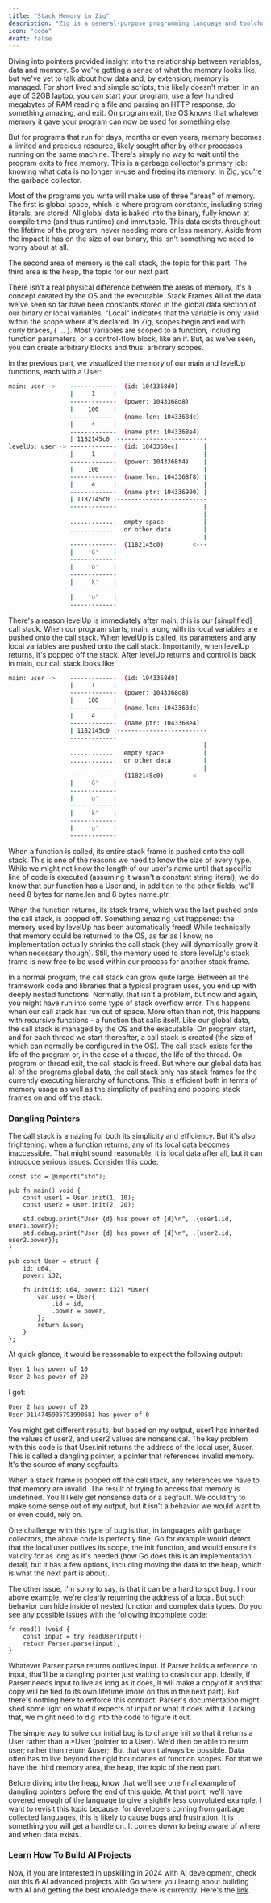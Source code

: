 ```yaml
---
title: "Stack Memory in Zig"
description: "Zig is a general-purpose programming language and toolchain for maintaining robust, optimal, and reusable software."
icon: "code"
draft: false
---
```


Diving into pointers provided insight into the relationship between variables, data and memory. So we're getting a sense of what the memory looks like, but we've yet to talk about how data and, by extension, memory is managed. For short lived and simple scripts, this likely doesn't matter. In an age of 32GB laptop, you can start your program, use a few hundred megabytes of RAM reading a file and parsing an HTTP response, do something amazing, and exit. On program exit, the OS knows that whatever memory it gave your program can now be used for something else.

But for programs that run for days, months or even years, memory becomes a limited and precious resource, likely sought after by other processes running on the same machine. There's simply no way to wait until the program exits to free memory. This is a garbage collector's primary job: knowing what data is no longer in-use and freeing its memory. In Zig, you're the garbage collector.

Most of the programs you write will make use of three "areas" of memory. The first is global space, which is where program constants, including string literals, are stored. All global data is baked into the binary, fully known at compile time (and thus runtime) and immutable. This data exists throughout the lifetime of the program, never needing more or less memory. Aside from the impact it has on the size of our binary, this isn't something we need to worry about at all.

The second area of memory is the call stack, the topic for this part. The third area is the heap, the topic for our next part.

There isn't a real physical difference between the areas of memory, it's a concept created by the OS and the executable.
Stack Frames
All of the data we've seen so far have been constants stored in the global data section of our binary or local variables. "Local" indicates that the variable is only valid within the scope where it's declared. In Zig, scopes begin and end with curly braces, { ... }. Most variables are scoped to a function, including function parameters, or a control-flow block, like an if. But, as we've seen, you can create arbitrary blocks and thus, arbitrary scopes.

In the previous part, we visualized the memory of our main and levelUp functions, each with a User:
```bash
main: user ->    -------------  (id: 1043368d0)
                 |     1     |
                 -------------  (power: 1043368d8)
                 |    100    |
                 -------------  (name.len: 1043368dc)
                 |     4     |
                 -------------  (name.ptr: 1043368e4)
                 | 1182145c0 |-------------------------
levelUp: user -> -------------  (id: 1043368ec)       |
                 |     1     |                        |
                 -------------  (power: 1043368f4)    |
                 |    100    |                        |
                 -------------  (name.len: 1043368f8) |
                 |     4     |                        |
                 -------------  (name.ptr: 104336900) |
                 | 1182145c0 |-------------------------
                 -------------                        |
                                                      |
                 .............  empty space           |
                 .............  or other data         |
                                                      |
                 -------------  (1182145c0)        <---
                 |    'G'    |
                 -------------
                 |    'o'    |
                 -------------
                 |    'k'    |
                 -------------
                 |    'u'    |
                 -------------
```

There's a reason levelUp is immediately after main: this is our [simplified] call stack. When our program starts, main, along with its local variables are pushed onto the call stack. When levelUp is called, its parameters and any local variables are pushed onto the call stack. Importantly, when levelUp returns, it's popped off the stack. After levelUp returns and control is back in main, our call stack looks like:

```bash
main: user ->    -------------  (id: 1043368d0)
                 |     1     |
                 -------------  (power: 1043368d8)
                 |    100    |
                 -------------  (name.len: 1043368dc)
                 |     4     |
                 -------------  (name.ptr: 1043368e4)
                 | 1182145c0 |-------------------------
                 -------------
                                                      |
                 .............  empty space           |
                 .............  or other data         |
                                                      |
                 -------------  (1182145c0)        <---
                 |    'G'    |
                 -------------
                 |    'o'    |
                 -------------
                 |    'k'    |
                 -------------
                 |    'u'    |
                 -------------
```

When a function is called, its entire stack frame is pushed onto the call stack. This is one of the reasons we need to know the size of every type. While we might not know the length of our user's name until that specific line of code is executed (assuming it wasn't a constant string literal), we do know that our function has a User and, in addition to the other fields, we'll need 8 bytes for name.len and 8 bytes name.ptr.

When the function returns, its stack frame, which was the last pushed onto the call stack, is popped off. Something amazing just happened: the memory used by levelUp has been automatically freed! While technically that memory could be returned to the OS, as far as I know, no implementation actually shrinks the call stack (they will dynamically grow it when necessary though). Still, the memory used to store levelUp's stack frame is now free to be used within our process for another stack frame.

In a normal program, the call stack can grow quite large. Between all the framework code and libraries that a typical program uses, you end up with deeply nested functions. Normally, that isn't a problem, but now and again, you might have run into some type of stack overflow error. This happens when our call stack has run out of space. More often than not, this happens with recursive functions - a function that calls itself.
Like our global data, the call stack is managed by the OS and the executable. On program start, and for each thread we start thereafter, a call stack is created (the size of which can normally be configured in the OS). The call stack exists for the life of the program or, in the case of a thread, the life of the thread. On program or thread exit, the call stack is freed. But where our global data has all of the programs global data, the call stack only has stack frames for the currently executing hierarchy of functions. This is efficient both in terms of memory usage as well as the simplicity of pushing and popping stack frames on and off the stack.

### Dangling Pointers
The call stack is amazing for both its simplicity and efficiency. But it's also frightening: when a function returns, any of its local data becomes inaccessible. That might sound reasonable, it is local data after all, but it can introduce serious issues. Consider this code:

```zig
const std = @import("std");

pub fn main() void {
	const user1 = User.init(1, 10);
	const user2 = User.init(2, 20);

	std.debug.print("User {d} has power of {d}\n", .{user1.id, user1.power});
	std.debug.print("User {d} has power of {d}\n", .{user2.id, user2.power});
}

pub const User = struct {
	id: u64,
	power: i32,

	fn init(id: u64, power: i32) *User{
		var user = User{
			.id = id,
			.power = power,
		};
		return &user;
	}
};
```

At quick glance, it would be reasonable to expect the following output:
```bash
User 1 has power of 10
User 2 has power of 20
```

I got:
```bash
User 2 has power of 20
User 9114745905793990681 has power of 0
```

You might get different results, but based on my output, user1 has inherited the values of user2, and user2 values are nonsensical. The key problem with this code is that User.init returns the address of the local user, &user. This is called a dangling pointer, a pointer that references invalid memory. It's the source of many segfaults.

When a stack frame is popped off the call stack, any references we have to that memory are invalid. The result of trying to access that memory is undefined. You'll likely get nonsense data or a segfault. We could try to make some sense out of my output, but it isn't a behavior we would want to, or even could, rely on.

One challenge with this type of bug is that, in languages with garbage collectors, the above code is perfectly fine. Go for example would detect that the local user outlives its scope, the init function, and would ensure its validity for as long as it's needed (how Go does this is an implementation detail, but it has a few options, including moving the data to the heap, which is what the next part is about).

The other issue, I'm sorry to say, is that it can be a hard to spot bug. In our above example, we're clearly returning the address of a local. But such behavior can hide inside of nested function and complex data types. Do you see any possible issues with the following incomplete code:
```zig
fn read() !void {
	const input = try readUserInput();
	return Parser.parse(input);
}
```

Whatever Parser.parse returns outlives input. If Parser holds a reference to input, that'll be a dangling pointer just waiting to crash our app. Ideally, if Parser needs input to live as long as it does, it will make a copy of it and that copy will be tied to its own lifetime (more on this in the next part). But there's nothing here to enforce this contract. Parser's documentation might shed some light on what it expects of input or what it does with it. Lacking that, we might need to dig into the code to figure it out.

The simple way to solve our initial bug is to change init so that it returns a User rather than a *User (pointer to a User). We'd then be able to return user; rather than return &user;. But that won't always be possible. Data often has to live beyond the rigid boundaries of function scopes. For that we have the third memory area, the heap, the topic of the next part.

Before diving into the heap, know that we'll see one final example of dangling pointers before the end of this guide. At that point, we'll have covered enough of the language to give a sightly less convoluted example. I want to revisit this topic because, for developers coming from garbage collected languages, this is likely to cause bugs and frustration. It is something you will get a handle on. It comes down to being aware of where and when data exists.


### Learn How To Build AI Projects

Now, if you are interested in upskilling in 2024 with AI development, check out this 6 AI advanced projects with Go where you learng about building with AI and getting the best knowledge there is currently. Here's the [link](https://akhilsharmatech.gumroad.com/l/zgxqq).
